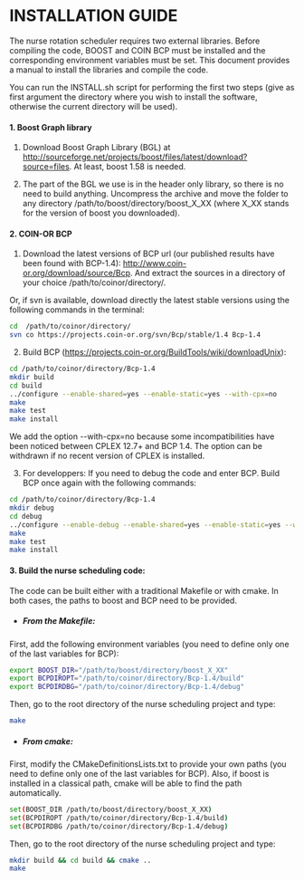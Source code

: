 # INSTALLATION GUIDE

The nurse rotation scheduler requires two external libraries. Before compiling the code, BOOST and COIN BCP  must be installed and the corresponding environment variables must be set.
This document provides a manual to install the libraries and compile the code.

You can run the INSTALL.sh script for performing the first two steps (give as first argument the directory where you wish to install the software, otherwise the current directory will be used).

#### 1. Boost Graph library

  1. Download Boost Graph Library (BGL) at http://sourceforge.net/projects/boost/files/latest/download?source=files.
  At least, boost 1.58 is needed.

  2. The part of the BGL we use is in the header only library, so there is no need to build anything. Uncompress the archive and move the folder to any directory /path/to/boost/directory/boost_X_XX (where X_XX stands for the version of boost you downloaded).


#### 2. COIN-OR BCP

  1. Download the latest versions of BCP url (our published results have been found with BCP-1.4): http://www.coin-or.org/download/source/Bcp. And extract the sources in a directory of your choice /path/to/coinor/directory/.

  Or, if svn is available, download directly the latest stable versions using the following commands in the terminal:
  ````bash
  cd  /path/to/coinor/directory/
  svn co https://projects.coin-or.org/svn/Bcp/stable/1.4 Bcp-1.4
  ````

  2. Build BCP (https://projects.coin-or.org/BuildTools/wiki/downloadUnix):
  ````bash
  cd /path/to/coinor/directory/Bcp-1.4
  mkdir build
  cd build
  ../configure --enable-shared=yes --enable-static=yes --with-cpx=no
  make
  make test
  make install
  ````
  We add the option --with-cpx=no because some incompatibilities have been noticed between CPLEX 12.7+ and BCP 1.4. The option can be withdrawn if no recent version of CPLEX is installed.

  3. For developpers: If you need to debug the code and enter BCP.
  Build BCP once again with the following commands:
  ````bash
  cd /path/to/coinor/directory/Bcp-1.4
  mkdir debug
  cd debug
  ../configure --enable-debug --enable-shared=yes --enable-static=yes --with-cpx=no
  make
  make test
  make install
  ````

#### 3. Build the nurse scheduling code:
The code can be built either with a traditional Makefile or with cmake. In both cases, the paths to boost and BCP need to be provided.

  - ##### From the Makefile:
  First, add the following environment variables (you need to define only one of the last variables for BCP):
  ````bash
  export BOOST_DIR="/path/to/boost/directory/boost_X_XX"
  export BCPDIROPT="/path/to/coinor/directory/Bcp-1.4/build"
  export BCPDIRDBG="/path/to/coinor/directory/Bcp-1.4/debug"
  ````
  Then, go to the root directory of the nurse scheduling project and type:
  ````bash
  make
  ````

  - ##### From cmake:
  First, modify the CMakeDefinitionsLists.txt to provide your own paths (you need to define only one of the last variables for BCP). Also, if boost is installed in a classical path, cmake will be able to find the path automatically.
  ````bash
  set(BOOST_DIR /path/to/boost/directory/boost_X_XX)
  set(BCPDIROPT /path/to/coinor/directory/Bcp-1.4/build)
  set(BCPDIRDBG /path/to/coinor/directory/Bcp-1.4/debug)
  ````
  Then, go to the root directory of the nurse scheduling project and type:
  ````bash
  mkdir build && cd build && cmake ..
  make
  ````
